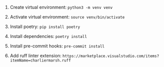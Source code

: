 1. Create virtual environment: `python3 -m venv venv`

2. Activate virtual environment: `source venv/bin/activate`

3. Install poetry: `pip install poetry`

4. Install dependencies: `poetry install`

5. Install pre-commit hooks: `pre-commit install`

6. Add ruff linter extension: `https://marketplace.visualstudio.com/items?itemName=charliermarsh.ruff`